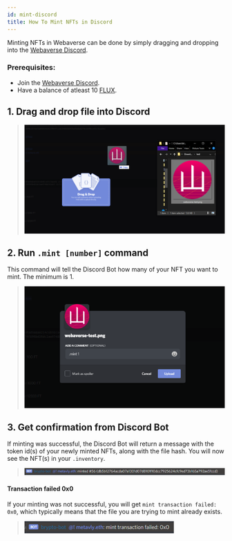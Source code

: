 ```yaml
---
id: mint-discord
title: How To Mint NFTs in Discord
---
```


Minting NFTs in Webaverse can be done by simply dragging and dropping into the [Webaverse Discord](https://discord.gg/R5wqYhvv53).

### Prerequisites:
- Join the [Webaverse Discord](https://discord.gg/R5wqYhvv53).
- Have a balance of atleast 10 [FLUX](../market/flux-guide.md).

## 1. Drag and drop file into Discord

> ![Dragging and dropping file into Discord](/img/discord-mint-1.png)

## 2. Run `.mint [number]` command
This command will tell the Discord Bot how many of your NFT you want to mint. The minimum is 1.

> ![Adding mint command to file comment](/img/discord-mint-2.png)

## 3. Get confirmation from Discord Bot
If minting was successful, the Discord Bot will return a message with the token id(s) of your newly minted NFTs, along with the file hash. You will now see the NFT(s) in your `.inventory`.

> ![Discord bot with token id and new file hash](/img/discord-mint-3.png)

#### Transaction failed 0x0

If your minting was not successful, you will get `mint transaction failed: 0x0`, which typically means that the file you are trying to mint already exists.

> ![Discord bot with transaction failed message](/img/discord-mint-4.png)
